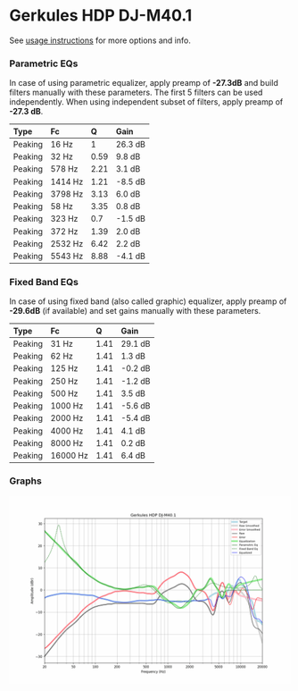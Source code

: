 # Gerkules HDP DJ-M40.1
See [usage instructions](https://github.com/jaakkopasanen/AutoEq#usage) for more options and info.

### Parametric EQs
In case of using parametric equalizer, apply preamp of **-27.3dB** and build filters manually
with these parameters. The first 5 filters can be used independently.
When using independent subset of filters, apply preamp of **-27.3 dB**.

| Type    | Fc      |    Q | Gain    |
|:--------|:--------|:-----|:--------|
| Peaking | 16 Hz   | 1    | 26.3 dB |
| Peaking | 32 Hz   | 0.59 | 9.8 dB  |
| Peaking | 578 Hz  | 2.21 | 3.1 dB  |
| Peaking | 1414 Hz | 1.21 | -8.5 dB |
| Peaking | 3798 Hz | 3.13 | 6.0 dB  |
| Peaking | 58 Hz   | 3.35 | 0.8 dB  |
| Peaking | 323 Hz  | 0.7  | -1.5 dB |
| Peaking | 372 Hz  | 1.39 | 2.0 dB  |
| Peaking | 2532 Hz | 6.42 | 2.2 dB  |
| Peaking | 5543 Hz | 8.88 | -4.1 dB |

### Fixed Band EQs
In case of using fixed band (also called graphic) equalizer, apply preamp of **-29.6dB**
(if available) and set gains manually with these parameters.

| Type    | Fc       |    Q | Gain    |
|:--------|:---------|:-----|:--------|
| Peaking | 31 Hz    | 1.41 | 29.1 dB |
| Peaking | 62 Hz    | 1.41 | 1.3 dB  |
| Peaking | 125 Hz   | 1.41 | -0.2 dB |
| Peaking | 250 Hz   | 1.41 | -1.2 dB |
| Peaking | 500 Hz   | 1.41 | 3.5 dB  |
| Peaking | 1000 Hz  | 1.41 | -5.6 dB |
| Peaking | 2000 Hz  | 1.41 | -5.4 dB |
| Peaking | 4000 Hz  | 1.41 | 4.1 dB  |
| Peaking | 8000 Hz  | 1.41 | 0.2 dB  |
| Peaking | 16000 Hz | 1.41 | 6.4 dB  |

### Graphs
![](./Gerkules%20HDP%20DJ-M40.1.png)